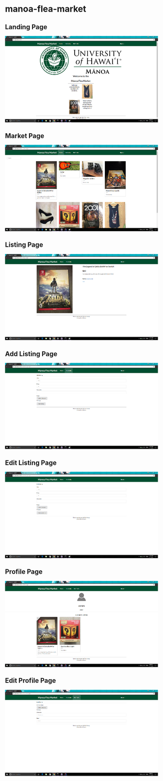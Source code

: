 # manoa-flea-market

## Landing Page

<img class="ui image" src="/mockup/landing2.png">

## Market Page

<img class="ui image" src="/mockup/market2.png">

## Listing Page

<img class="ui image" src="/mockup/listing.png">

## Add Listing Page

<img class="ui image" src="/mockup/add-listing.png">

## Edit Listing Page

<img class="ui image" src="/mockup/edit-listing.png">

## Profile Page

<img class="ui image" src="/mockup/profile2.png">

## Edit Profile Page

<img class="ui image" src="/mockup/edit-profile.png">
